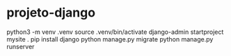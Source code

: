 # projeto-django


python3 -m venv .venv
source .venv/bin/activate
django-admin startproject mysite .
pip install django
python manage.py migrate
python manage.py runserver

